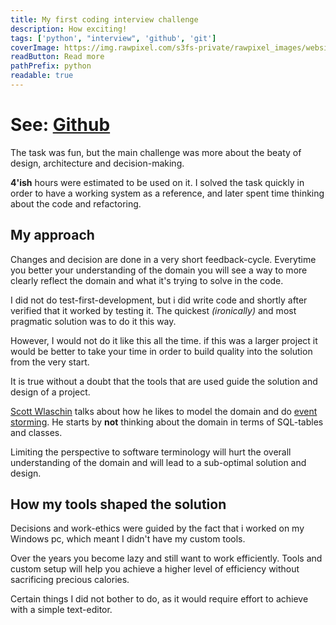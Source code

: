 ```yaml
---
title: My first coding interview challenge
description: How exciting!
tags: ['python', "interview", 'github', 'git']
coverImage: https://img.rawpixel.com/s3fs-private/rawpixel_images/website_content/pd181-252-gloy.jpg?w=800&dpr=1&fit=default&crop=default&q=65&vib=3&con=3&usm=15&bg=F4F4F3&ixlib=js-2.2.1&s=29678906046aa4f830406b8f2893267f
readButton: Read more
pathPrefix: python
readable: true
---
```


# See: [Github](https://github.com/kristus123/coding-challenge-alien-radar-discovery-thingaaaaaaaaaaaaaaaaaaaaaaaaaaaaaaaaaaaaaaaaaaaaaaaaaaaaaaaa)

The task was fun, but the main challenge was more about the beaty of design, architecture and decision-making.

**4'ish** hours were estimated to be used on it. I solved the task quickly in order to have a working system as a reference, and later spent time thinking about the code and refactoring.

## My approach

Changes and decision are done in a very short feedback-cycle. Everytime you better your understanding of the domain you will see a way to more clearly reflect the domain and what it's trying to solve in the code.

I did not do test-first-development, but i did write code and shortly after verified that it worked by testing it.
The quickest *(ironically)* and most pragmatic solution was to do it this way.

However, I would not do it like this all the time. if this was a larger project it would be better to take your time in order to build quality into the solution from the very start.

<content-quote quote="The tools used will guide the solution" person="Can't remember" source="I read it from a book, but can't remember which" >
</content-quote>
It is true without a doubt that the tools that are used guide the solution and design of a project.

[Scott Wlaschin](https://www.google.com/search?gs_ssp=eJzj4tVP1zc0TKksLKlMLyoyYPTiK07OLylRKM9JLE7OyMwDAKcdCvQ&q=scott+wlaschin&oq=scott+w&aqs=chrome.1.69i57j46i39j46i512l4j69i60l2.1456j0j4&sourceid=chrome&ie=UTF-8) talks about how he likes to model the domain and do [event storming](https://www.google.com/search?q=event+storming&oq=event+sot&aqs=chrome.1.69i57j0i10l9.1862j0j4&sourceid=chrome&ie=UTF-8).
He starts by **not** thinking about the domain in terms of SQL-tables and classes.


Limiting the perspective to software terminology will hurt the overall understanding of the domain and will lead to a sub-optimal solution and design.








## How my tools shaped the solution

Decisions and work-ethics were guided by the fact that i worked on my Windows pc, which meant I didn't have my custom tools.

Over the years you become lazy and still want to work efficiently. Tools and custom setup will help you achieve a higher level of efficiency without sacrificing precious calories.

Certain things I did not bother to do, as it would require effort to achieve with a simple text-editor.

<content-quote quote="If you have to do something manually twice, automate it the third time" person="Twitter CTO" source="I heard the quote from a conference talk. Source not found" >
</content-quote>